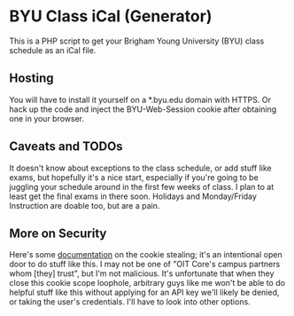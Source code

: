 BYU Class iCal (Generator)
=============
This is a PHP script to get your Brigham Young University (BYU) class schedule as an iCal file.


Hosting
-------------
You will have to install it yourself on a \*.byu.edu domain with HTTPS. Or hack up the code and inject the BYU-Web-Session cookie after obtaining one in your browser.


Caveats and TODOs
-------------
It doesn't know about exceptions to the class schedule, or add stuff like exams, but hopefully it's a nice start, especially if you're going to be juggling your schedule around in the first few weeks of class. I plan to at least get the final exams in there soon. Holidays and Monday/Friday Instruction are doable too, but are a pain.


More on Security
-------------
Here's some [documentation](https://developer.byu.edu/wiki/display/OITCoreDeveloperResources/Browser-based+Web+Service+Calls+using+a+Session+Authentication+Tutorial) on the cookie stealing; it's an intentional open door
to do stuff like this. I may not be one of "OIT Core's campus partners whom [they] trust", but I'm not malicious. It's unfortunate that when they close this cookie scope loophole, arbitrary guys like me won't be able to do helpful stuff like this without applying for an API key we'll likely be denied, or taking the user's credentials. I'll have to look into other options.
